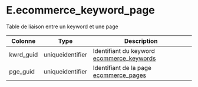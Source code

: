 # E.ecommerce_keyword_page

Table de liaison entre un keyword et une page

Colonne|Type|Description
---|---|---
kwrd_guid|uniqueidentifier|Identifiant du keyword [ecommerce_keywords](generated_ecommerce_keywords.md) 
pge_guid|uniqueidentifier|Identifiant de la page [ecommerce_pages](generated_ecommerce_pages.md) 
